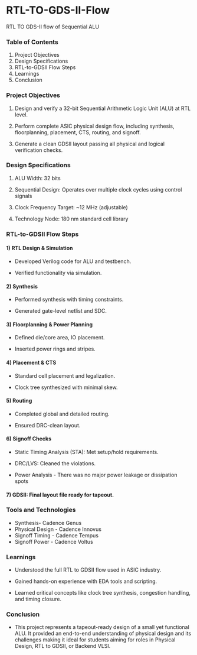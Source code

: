 # RTL-TO-GDS-II-Flow
RTL TO GDS-II flow of Sequential ALU

###  Table of Contents
1) Project Objectives
2) Design Specifications
3) RTL-to-GDSII Flow Steps
4) Learnings
5) Conclusion

###  Project Objectives
1) Design and verify a 32-bit Sequential Arithmetic Logic Unit (ALU) at RTL level.

2) Perform complete ASIC physical design flow, including synthesis, floorplanning, placement, CTS, routing, and signoff.

3) Generate a clean GDSII layout passing all physical and logical verification checks.

###  Design Specifications
1) ALU Width: 32 bits

2) Sequential Design: Operates over multiple clock cycles using control signals

3) Clock Frequency Target: ~12 MHz (adjustable)

4) Technology Node: 180 nm standard cell library 

###  RTL-to-GDSII Flow Steps

#### 1) RTL Design & Simulation

- Developed Verilog code for ALU and testbench.

- Verified functionality via simulation.

#### 2) Synthesis

- Performed synthesis with timing constraints.

- Generated gate-level netlist and SDC.

#### 3) Floorplanning & Power Planning

- Defined die/core area, IO placement.

- Inserted power rings and stripes.

#### 4) Placement & CTS

- Standard cell placement and legalization.

- Clock tree synthesized with minimal skew.

#### 5) Routing

- Completed global and detailed routing.

- Ensured DRC-clean layout.

#### 6) Signoff Checks

- Static Timing Analysis (STA): Met setup/hold requirements.

- DRC/LVS: Cleaned the violations.

- Power Analysis - There was no major power leakage or dissipation spots

#### 7) GDSII: Final layout file ready for tapeout.

### Tools and Technologies
- Synthesis- Cadence Genus
- Physical Design - Cadence Innovus
- Signoff Timing - Cadence Tempus
- Signoff Power - Cadence Voltus


###  Learnings
- Understood the full RTL to GDSII flow used in ASIC industry.

- Gained hands-on experience with EDA tools and scripting.

- Learned critical concepts like clock tree synthesis, congestion handling, and timing closure.

###  Conclusion
- This project represents a tapeout-ready design of a small yet functional ALU. It provided an end-to-end understanding of physical design and its challenges  making it ideal for students aiming for roles in Physical Design, RTL to GDSII, or Backend VLSI.




